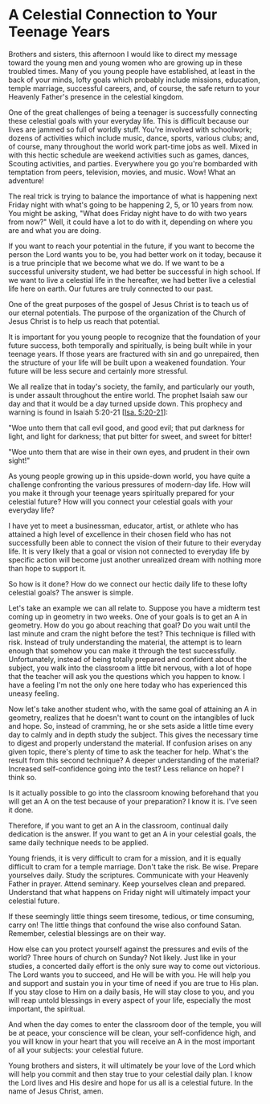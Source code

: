 # A Celestial Connection to Your Teenage Years

Brothers and sisters, this afternoon I would like to direct my message toward
the young men and young women who are growing up in these troubled times. Many
of you young people have established, at least in the back of your minds,
lofty goals which probably include missions, education, temple marriage,
successful careers, and, of course, the safe return to your Heavenly Father's
presence in the celestial kingdom.

One of the great challenges of being a teenager is successfully connecting
these celestial goals with your everyday life. This is difficult because our
lives are jammed so full of worldly stuff. You're involved with schoolwork;
dozens of activities which include music, dance, sports, various clubs; and,
of course, many throughout the world work part-time jobs as well. Mixed in
with this hectic schedule are weekend activities such as games, dances,
Scouting activities, and parties. Everywhere you go you're bombarded with
temptation from peers, television, movies, and music. Wow! What an adventure!

The real trick is trying to balance the importance of what is happening next
Friday night with what's going to be happening 2, 5, or 10 years from now. You
might be asking, "What does Friday night have to do with two years from now?"
Well, it could have a lot to do with it, depending on where you are and what
you are doing.

If you want to reach your potential in the future, if you want to become the
person the Lord wants you to be, you had better work on it today, because it
is a true principle that we become what we do. If we want to be a successful
university student, we had better be successful in high school. If we want to
live a celestial life in the hereafter, we had better live a celestial life
here on earth. Our futures are truly connected to our past.

One of the great purposes of the gospel of Jesus Christ is to teach us of our
eternal potentials. The purpose of the organization of the Church of Jesus
Christ is to help us reach that potential.

It is important for you young people to recognize that the foundation of your
future success, both temporally and spiritually, is being built while in your
teenage years. If those years are fractured with sin and go unrepaired, then
the structure of your life will be built upon a weakened foundation. Your
future will be less secure and certainly more stressful.

We all realize that in today's society, the family, and particularly our
youth, is under assault throughout the entire world. The prophet Isaiah saw
our day and that it would be a day turned upside down. This prophecy and
warning is found in Isaiah 5:20-21 [[Isa.
5:20-21](https://www.lds.org/scriptures/ot/isa/5.20-21?lang=eng#19)]:

"Woe unto them that call evil good, and good evil; that put darkness for
light, and light for darkness; that put bitter for sweet, and sweet for
bitter!

"Woe unto them that are wise in their own eyes, and prudent in their own
sight!"

As young people growing up in this upside-down world, you have quite a
challenge confronting the various pressures of modern-day life. How will you
make it through your teenage years spiritually prepared for your celestial
future? How will you connect your celestial goals with your everyday life?

I have yet to meet a businessman, educator, artist, or athlete who has
attained a high level of excellence in their chosen field who has not
successfully been able to connect the vision of their future to their everyday
life. It is very likely that a goal or vision not connected to everyday life
by specific action will become just another unrealized dream with nothing more
than hope to support it.

So how is it done? How do we connect our hectic daily life to these lofty
celestial goals? The answer is simple.

Let's take an example we can all relate to. Suppose you have a midterm test
coming up in geometry in two weeks. One of your goals is to get an A in
geometry. How do you go about reaching that goal? Do you wait until the last
minute and cram the night before the test? This technique is filled with risk.
Instead of truly understanding the material, the attempt is to learn enough
that somehow you can make it through the test successfully. Unfortunately,
instead of being totally prepared and confident about the subject, you walk
into the classroom a little bit nervous, with a lot of hope that the teacher
will ask you the questions which you happen to know. I have a feeling I'm not
the only one here today who has experienced this uneasy feeling.

Now let's take another student who, with the same goal of attaining an A in
geometry, realizes that he doesn't want to count on the intangibles of luck
and hope. So, instead of cramming, he or she sets aside a little time every
day to calmly and in depth study the subject. This gives the necessary time to
digest and properly understand the material. If confusion arises on any given
topic, there's plenty of time to ask the teacher for help. What's the result
from this second technique? A deeper understanding of the material? Increased
self-confidence going into the test? Less reliance on hope? I think so.

Is it actually possible to go into the classroom knowing beforehand that you
will get an A on the test because of your preparation? I know it is. I've seen
it done.

Therefore, if you want to get an A in the classroom, continual daily
dedication is the answer. If you want to get an A in your celestial goals, the
same daily technique needs to be applied.

Young friends, it is very difficult to cram for a mission, and it is equally
difficult to cram for a temple marriage. Don't take the risk. Be wise. Prepare
yourselves daily. Study the scriptures. Communicate with your Heavenly Father
in prayer. Attend seminary. Keep yourselves clean and prepared. Understand
that what happens on Friday night will ultimately impact your celestial
future.

If these seemingly little things seem tiresome, tedious, or time consuming,
carry on! The little things that confound the wise also confound Satan.
Remember, celestial blessings are on their way.

How else can you protect yourself against the pressures and evils of the
world? Three hours of church on Sunday? Not likely. Just like in your studies,
a concerted daily effort is the only sure way to come out victorious. The Lord
wants you to succeed, and He will be with you. He will help you and support
and sustain you in your time of need if you are true to His plan. If you stay
close to Him on a daily basis, He will stay close to you, and you will reap
untold blessings in every aspect of your life, especially the most important,
the spiritual.

And when the day comes to enter the classroom door of the temple, you will be
at peace, your conscience will be clean, your self-confidence high, and you
will know in your heart that you will receive an A in the most important of
all your subjects: your celestial future.

Young brothers and sisters, it will ultimately be your love of the Lord which
will help you commit and then stay true to your celestial daily plan. I know
the Lord lives and His desire and hope for us all is a celestial future. In
the name of Jesus Christ, amen.

